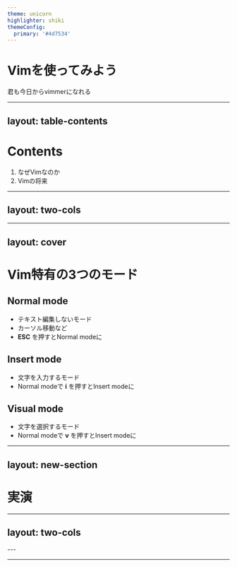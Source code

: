 ```yaml
---
theme: unicorn
highlighter: shiki
themeConfig:
  primary: '#4d7534'
---
```



# Vimを使ってみよう
君も今日からvimmerになれる

<!--
The last comment block of each slide will be treated as slide notes. It will be visible and editable in Presenter Mode along with the slide. [Read more in the docs](https://sli.dev/guide/syntax.html#notes)
-->

---
layout: table-contents
---
# Contents
1. なぜVimなのか
2. Vimの将来

---
layout: two-cols
---

<template v-slot:default>

# なぜVimなのか


- **1991年に誕生したCLIテキストエディタ**: 
  - 根強い人気
  - IDEではない
- **爆速コーディング**:
  - マウス無しの豊富なキーバインド
  - 3種類のモード
- **豊かなカスタマイズ性**: 
  - 豊富なプラグイン
  - 設定をいじるだけで一日が溶ける

</template>
<template v-slot:right>

<!-- ![test](https://www.kaoriya.net/blog/2013/12/06/06.png) -->
<img src="https://www.kaoriya.net/blog/2013/12/06/06.png" width="400"/>

</template>

---
layout: cover
---

# Vim特有の3つのモード
## Normal mode
- テキスト編集しないモード
- カーソル移動など
- **ESC** を押すとNormal modeに
## Insert mode
- 文字を入力するモード
- Normal modeで **i** を押すとInsert modeに
## Visual mode
- 文字を選択するモード
- Normal modeで **v** を押すとInsert modeに

---
layout: new-section
---
# 実演
---
layout: two-cols
---

<template v-slot:default>

# Vimの将来
## Vimの課題
- メンテナーが1人しかいない
- VimScriptで実装されている
  - 実装のために新しい言語を覚える必要がある

## Neovimの登場
- API実装
- Neovim v0.5.0からLua実装

</template>
<template v-slot:right>

<br />
<br />
<br />
<br />
<br />
<img src="https://cdn.worldvectorlogo.com/logos/neovim.svg" width="400"/>

</template>
<!--
You can have `style` tag in markdown to override the style for the current page.
Learn more: https://sli.dev/guide/syntax#embedded-styles
-->
---

---
